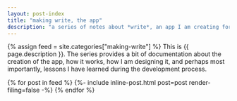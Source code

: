 ```yaml
---
layout: post-index
title: "making write, the app"
description: "a series of notes about *write*, an app I am creating for macOS"
---
```


{% assign feed = site.categories["making-write"] %}
This is {{ page.description }}. The series provides a bit of documentation about the creation of the app, how it works, how I am designing it, and perhaps most importantly, lessons I have learned during the development process.

{% for post in feed %}
    {%- include inline-post.html post=post render-filing=false -%}
{% endfor %}